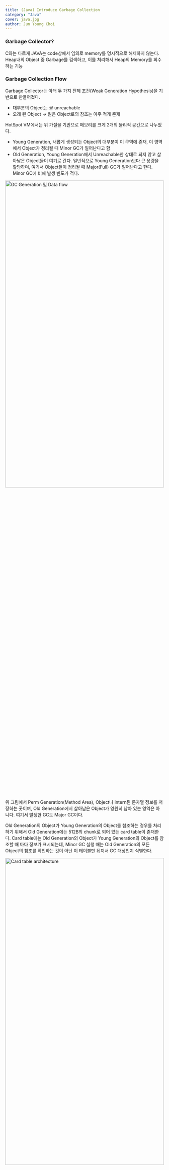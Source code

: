 ```yaml
---
title: (Java) Introduce Garbage Collection
category: "Java"
cover: java.jpg
author: Jun Young Choi
---
```

### Garbage Collector?

C와는 다르게 JAVA는 code상에서 임의로 memory를 명시적으로 해제하지 않는다. Heap내의 Object 중 Garbage를 검색하고, 이를 처리해서 Heap의 Memory를 회수하는 기능

### Garbage Collection Flow

Garbage Collector는 아래 두 가지 전제 조건(Weak Generation Hypothesis)을 기반으로 만들어졌다.

- 대부분의 Object는 곧 unreachable
- 오래 된 Object → 젊은 Object로의 참조는 아주 적게 존재

HotSpot VM에서는 위 가설을 기반으로 메모리를 크게 2개의 물리적 공간으로 나누었다. 

- Young Generation, 새롭게 생성되는 Object의 대부분이 이 구역에 존재, 이 영역에서 Object가 정리될 때 Minor GC가 일어난다고 함
- Old Generation, Young Generation에서 Unreachable한 상태로 되지 않고 살아남은 Object들이 여기로 간다. 일반적으로 Young Generation보다 큰 용량을 할당하며, 여기서 Object들이 정리될 때 Major(Full) GC가 일어난다고 한다. Minor GC에 비해 발생 빈도가 적다.

<img src="https://d2.naver.com/content/images/2015/06/helloworld-1329-1.png" width="100%" height="50%" alt="GC Generation 및 Data flow">

위 그림에서 Perm Generation(Method Area), Object나 intern된 문자열 정보를 저장하는 곳이며, Old Generation에서 살아남은 Object가 영원히 남아 있는 영역은 아니다. 여기서 발생한 GC도 Major GC이다.

Old Generation의 Object가 Young Generation의 Object를 참조하는 경우를 처리하기 위해서 Old Generation에는 512B의 chunk로 되어 있는 card table이 존재한다. Card table에는 Old Generation의 Object가 Young Generation의 Object를 참조할 때 마다 정보가 표시되는데, Minor GC 실행 때는 Old Generation의 모든 Object의 참조를 확인하는 것이 아닌 이 테이블만 뒤져서 GC 대상인지 식별한다.

<img src="https://d2.naver.com/content/images/2015/06/helloworld-1329-2.png" width="100%" height="50%" alt="Card table architecture">

Card table은 write barrier를 사용해서 관리하는데, 이는 Minor GC를 빠르게 할 수 있도록 하는 목적이다. 약간의 overhead는 있으나 전체적인 GC 소요시간은 줄어들게 된다.

### Young Generation GC

Young Generation은 크게 3개의 영역으로 나뉜다.

- Eden 영역
- Survivor(S0, S1)

flow는 아래와 같다.

- 새로 생성된 대부분의 Object는 Eden 영역으로 감
- Eden 영역이 꽉 차고 Minor GC가 발생, 살아남은 Object는 S0으로 이동, S0가 꽉 찰 때 까지 계속 여기로 쌓임
- S0가 가득 차게 되면, 여기서 살아남은 Object를 S1로 이동(S0는 비어 있는 상태)
- 이 과정을 반복하고, 끝까지 살아남은 Object는 Old Generation으로 이동

HotSpot VM에서는 좀 더 빠른 Memory 할당을 위해서 아래 두 가지 기술을 사용한다.

- bump-the-pointer

    Eden Generation에 할당된 마지막 Object를 추적한다. 마지막 Object는 Eden Generation의 top에 존재하는데, 다음 Object가 생성될 때, 이 Object의 크기가 Eden Generation에 들어갈 수 있는 지만 체크한다. 새로운 Object를 생성할 때, Eden Generation의 가장 마지막만 체크하면 되기 때문에, Memory 할당이 빨라지는 효과를 가져온다.

- TLABs(Thread-Local Allocation Buffers)

    Multi-thread 환경에서 Thread-safe를 위해서는 여러 thread에서 사용하는 Object를 Eden Generation에 저장하려면 lock이 발생하고 성능 저하가 발생하는데, 이를 각각의 Thread가 각각의 몫에 해당하는 Eden Generation의 영역을 가질 수 있도록 하는 방법을 통해 해결한다. 각 Thread는 자기가 가진 TLAB에만 접근하기 때문에 lock이 없이도 memory 할당이 가능하다.

### Old Generation GC

Old Generation은 기본적으로 data가 가득차면 GC를 수행한다. GC algorithm에 따라서 처리 절차가 달라지는데 GC 방식은 JDK 7 기준으로 5가지 방법이 있다.

- Serial GC (Low Memory, Single Core PC에서만 사용)

    mark-sweep-compact라는 algorithm을 사용한다. 먼저 Old Generation에서 살아 있는 Object를 **Mark**한다. 그 다음에 heap의 top부터 확인해서 살아 있는 것만 남기고 **Sweep**한다. 마지막으로 각 Object들이 연속되게 쌓이도록 heap의 가장 top부터 채워서 Object가 존재하는 부분과 없는 부분으로 **Compaction**한다.

- Parallel GC(Throughput GC)

    Serial GC와 동일하게 mark-sweep-compact algorithm을 기반으로 동작한다. 차이점은 GC를 처리하는 Thread가 여러 개라는 점이다.

- Parallel Old GC(`-XX:+UseParallelOldGC`)

    JDK 5 update 6부터 제공한 GC 방식이다. 위의 algorithm과 비교해서 Old Generation의 GC 방식만 다르다. mark-summary-compaction 단계를 거치게 된다. summary 단계에서 앞서 GC를 수행한 영역에 대해서 별도로 살아 있는 object를 식별한다는 점에서 mark-sweep-compaction의 sweep 단계와 다르고 더 복잡한 과정을 가짐

- Concurrent Mark & Sweep GC (CMS) (`-XX:+UseConcMarkSweepGC`)

    <img src="https://d2.naver.com/content/images/2015/06/helloworld-1329-5.png" width="100%" height="50%" alt="Serial GC와 CMS GC">

    Initial Mark 단계에서는 Classloader에서 가장 가까운 Object 중 살아 있는 Object만 찾는 것으로 끝내기 때문에, stop-the-world가 짧다. 

    Concurrent Mark 단계에서는 방금 살아 있다고 확인한 Object에서 참조하고 있는 Object들을 따라 가면서 확인한다. 이 과정은 다른 Thread가 실행 중인 상태에서 동시에 수행된다.

    Remark 단계에선 Concurrent Mark 단계에서 새로 추가되거나 참조가 끊긴 Object를 확인하고, Concurrent Sweep 단계에서는   Garbage를 처리한다. 이 과정도 다른 Thread와 동시에 일어난다.

    하지만 아래와 같은 단점이 존재한다

    - 다른 GC 방식에 비해 자원 소모가 크다(CPU, Memory)
    - Compaction이 기본적으로 제공되지 않는다.

    위와 같은 단점이 존재하기 때문에, Compaction을 수행하면 다른 GC에 비해 stop-the-world가 더 길어질 수 있다. 그렇기 때문에 compaction 작업의 수행 빈도, 시간을 확인해야 한다.

- G1(Garbage First) GC

    <img src="https://d2.naver.com/content/images/2015/06/helloworld-1329-6.png" width="100%" height="50%" alt="G1 GC">

    G1 GC는 CMS GC를 대체하기 위해서 만들어졌다. 기존 GC algorithm과는 다르게 각 영역에 Object를 할당하고 GC를 수행한다. 해당 영역이 꽉 차면 다른 영역에서 동일한 작업을 수행한다. 

    기존의 Young Generation의 세 영역(Eden, S0, S1)에서 Old Generation으로 data가 이동하는 단계가 사라졌다는 점에서 차이를 보인다. JDK 7부터 정식으로 채택했기 때문에 이전 버전을 사용할 땐 주의가 필요하다.

### References

- Java Reference와 GC   
  ([https://d2.naver.com/helloworld/329631](https://d2.naver.com/helloworld/329631))
- Java Garbage Collection   
  ([https://d2.naver.com/helloworld/1329](https://d2.naver.com/helloworld/1329))
